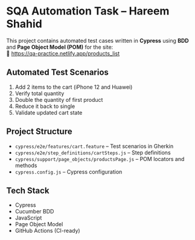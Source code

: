 # SQA Automation Task – Hareem Shahid

This project contains automated test cases written in **Cypress** using **BDD** and **Page Object Model (POM)** for the site:  
🔗 https://qa-practice.netlify.app/products_list

## Automated Test Scenarios
1. Add 2 items to the cart (iPhone 12 and Huawei)
2. Verify total quantity
3. Double the quantity of first product
4. Reduce it back to single
5. Validate updated cart state

## Project Structure
- `cypress/e2e/features/cart.feature` – Test scenarios in Gherkin
- `cypress/e2e/step_definitions/cartSteps.js` – Step definitions
- `cypress/support/page_objects/productsPage.js` – POM locators and methods
- `cypress.config.js` – Cypress configuration

## Tech Stack
- Cypress
- Cucumber BDD
- JavaScript
- Page Object Model
- GitHub Actions (CI-ready)
